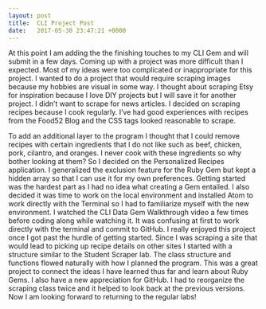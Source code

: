 ```yaml
---
layout: post
title:  CLI Project Post
date:   2017-05-30 23:47:21 +0000
---
```



At this point I am adding the the finishing touches to my CLI Gem and will submit in a few days.  Coming up with a project was more difficult than I expected.  Most of my ideas were too complicated or inappropriate for this project.  I wanted to do a project that would require scraping images because my hobbies are visual in some way.  I thought about scraping Etsy for inspiration because I love DIY projects but I will save it for another project.  I didn’t want to scrape for news articles.  I decided on scraping recipes because I cook regularly.  I’ve had good experiences with recipes from the Food52 Blog and the CSS tags looked reasonable to scrape.  

To add an additional layer to the program I thought that I could remove recipes with certain ingredients that I do not like such as beef, chicken, pork, cilantro, and oranges.  I never cook with these ingredients so why bother looking at them?  So I decided on the Personalized Recipes application.  I generalized the exclusion feature for the Ruby Gem but kept a hidden array so that I can use it for my own preferences.  Getting started was the hardest part as I had no idea what creating a Gem entailed.  I also decided it was time to work on the local environment and installed Atom to work directly with the Terminal so I had to familiarize myself with the new environment.  I watched the CLI Data Gem Walkthrough video a few times before coding along while watching it.  It was confusing at first to work directly with the terminal and commit to GitHub.  I really enjoyed this project once I got past the hurdle of getting started.  Since I was scraping a site that would lead to picking up recipe details on other sites I started with a structure similar to the Student Scraper lab.  The class structure and functions flowed naturally with how I planned the program.  This was a great project to connect the ideas I have learned thus far and learn about Ruby Gems.  I also have a new appreciation for GitHub.  I had to reorganize the scraping class twice and it helped to look back at the previous versions.  Now I am looking forward to returning to the regular labs!
